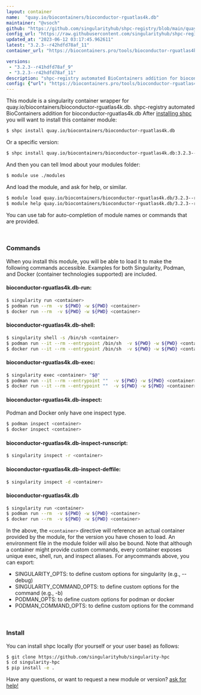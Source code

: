 ```yaml
---
layout: container
name:  "quay.io/biocontainers/bioconductor-rguatlas4k.db"
maintainer: "@vsoch"
github: "https://github.com/singularityhub/shpc-registry/blob/main/quay.io/biocontainers/bioconductor-rguatlas4k.db/container.yaml"
config_url: "https://raw.githubusercontent.com/singularityhub/shpc-registry/main/quay.io/biocontainers/bioconductor-rguatlas4k.db/container.yaml"
updated_at: "2023-06-12 03:17:45.962611"
latest: "3.2.3--r42hdfd78af_11"
container_url: "https://biocontainers.pro/tools/bioconductor-rguatlas4k.db"

versions:
 - "3.2.3--r41hdfd78af_9"
 - "3.2.3--r42hdfd78af_11"
description: "shpc-registry automated BioContainers addition for bioconductor-rguatlas4k.db"
config: {"url": "https://biocontainers.pro/tools/bioconductor-rguatlas4k.db", "maintainer": "@vsoch", "description": "shpc-registry automated BioContainers addition for bioconductor-rguatlas4k.db", "latest": {"3.2.3--r42hdfd78af_11": "sha256:cbd66317c4ef8a4b99300ea9722a9688dd43e6ce1c426ba11ce95a9656f2a3aa"}, "tags": {"3.2.3--r41hdfd78af_9": "sha256:e0431d918120c3a827095b5b42403f3809da76dd780345e95329199bd8ed1e7e", "3.2.3--r42hdfd78af_11": "sha256:cbd66317c4ef8a4b99300ea9722a9688dd43e6ce1c426ba11ce95a9656f2a3aa"}, "docker": "quay.io/biocontainers/bioconductor-rguatlas4k.db"}
---
```


This module is a singularity container wrapper for quay.io/biocontainers/bioconductor-rguatlas4k.db.
shpc-registry automated BioContainers addition for bioconductor-rguatlas4k.db
After [installing shpc](#install) you will want to install this container module:


```bash
$ shpc install quay.io/biocontainers/bioconductor-rguatlas4k.db
```

Or a specific version:

```bash
$ shpc install quay.io/biocontainers/bioconductor-rguatlas4k.db:3.2.3--r42hdfd78af_11
```

And then you can tell lmod about your modules folder:

```bash
$ module use ./modules
```

And load the module, and ask for help, or similar.

```bash
$ module load quay.io/biocontainers/bioconductor-rguatlas4k.db/3.2.3--r42hdfd78af_11
$ module help quay.io/biocontainers/bioconductor-rguatlas4k.db/3.2.3--r42hdfd78af_11
```

You can use tab for auto-completion of module names or commands that are provided.

<br>

### Commands

When you install this module, you will be able to load it to make the following commands accessible.
Examples for both Singularity, Podman, and Docker (container technologies supported) are included.

#### bioconductor-rguatlas4k.db-run:

```bash
$ singularity run <container>
$ podman run --rm  -v ${PWD} -w ${PWD} <container>
$ docker run --rm  -v ${PWD} -w ${PWD} <container>
```

#### bioconductor-rguatlas4k.db-shell:

```bash
$ singularity shell -s /bin/sh <container>
$ podman run --it --rm --entrypoint /bin/sh  -v ${PWD} -w ${PWD} <container>
$ docker run --it --rm --entrypoint /bin/sh  -v ${PWD} -w ${PWD} <container>
```

#### bioconductor-rguatlas4k.db-exec:

```bash
$ singularity exec <container> "$@"
$ podman run --it --rm --entrypoint ""  -v ${PWD} -w ${PWD} <container> "$@"
$ docker run --it --rm --entrypoint ""  -v ${PWD} -w ${PWD} <container> "$@"
```

#### bioconductor-rguatlas4k.db-inspect:

Podman and Docker only have one inspect type.

```bash
$ podman inspect <container>
$ docker inspect <container>
```

#### bioconductor-rguatlas4k.db-inspect-runscript:

```bash
$ singularity inspect -r <container>
```

#### bioconductor-rguatlas4k.db-inspect-deffile:

```bash
$ singularity inspect -d <container>
```



#### bioconductor-rguatlas4k.db

```bash
$ singularity run <container>
$ podman run --rm  -v ${PWD} -w ${PWD} <container>
$ docker run --rm  -v ${PWD} -w ${PWD} <container>
```


In the above, the `<container>` directive will reference an actual container provided
by the module, for the version you have chosen to load. An environment file in the
module folder will also be bound. Note that although a container
might provide custom commands, every container exposes unique exec, shell, run, and
inspect aliases. For anycommands above, you can export:

 - SINGULARITY_OPTS: to define custom options for singularity (e.g., --debug)
 - SINGULARITY_COMMAND_OPTS: to define custom options for the command (e.g., -b)
 - PODMAN_OPTS: to define custom options for podman or docker
 - PODMAN_COMMAND_OPTS: to define custom options for the command

<br>

### Install

You can install shpc locally (for yourself or your user base) as follows:

```bash
$ git clone https://github.com/singularityhub/singularity-hpc
$ cd singularity-hpc
$ pip install -e .
```

Have any questions, or want to request a new module or version? [ask for help!](https://github.com/singularityhub/singularity-hpc/issues)